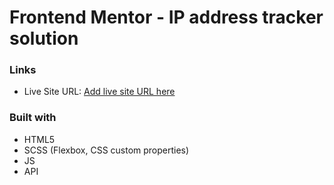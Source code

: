 # Frontend Mentor - IP address tracker solution

### Links

- Live Site URL: [Add live site URL here](https://your-live-site-url.com)

### Built with

- HTML5
- SCSS (Flexbox, CSS custom properties)
- JS
- API
